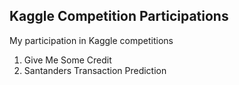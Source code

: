 ## Kaggle Competition Participations
My participation in Kaggle competitions

1. Give Me Some Credit
2. Santanders Transaction Prediction